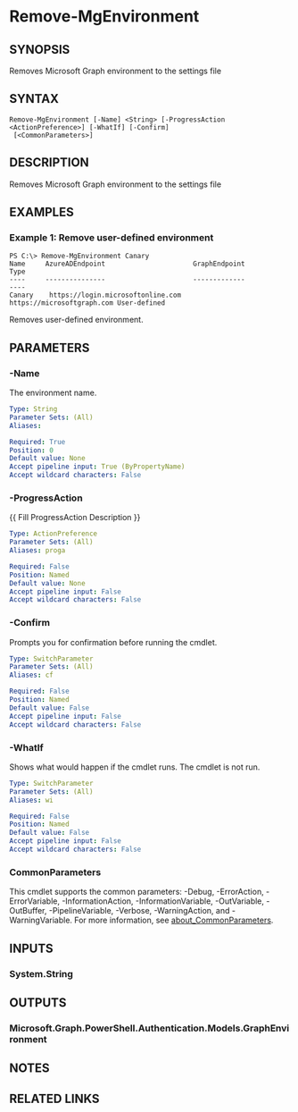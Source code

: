 ﻿---
external help file: Microsoft.Graph.Authentication.dll-Help.xml
Module Name: Microsoft.Graph.Authentication
online version: https://learn.microsoft.com/en-us/powershell/module/microsoft.graph.authentication/remove-mgenvironment
schema: 2.0.0
---

# Remove-MgEnvironment

## SYNOPSIS
Removes Microsoft Graph environment to the settings file

## SYNTAX

```
Remove-MgEnvironment [-Name] <String> [-ProgressAction <ActionPreference>] [-WhatIf] [-Confirm]
 [<CommonParameters>]
```

## DESCRIPTION
Removes Microsoft Graph environment to the settings file

## EXAMPLES

### Example 1: Remove user-defined environment
```
PS C:\> Remove-MgEnvironment Canary
Name     AzureADEndpoint                      GraphEndpoint                 Type
----     ---------------                      -------------                 ----
Canary    https://login.microsoftonline.com   https://microsoftgraph.com User-defined
```

Removes user-defined environment.

## PARAMETERS

### -Name
The environment name.

```yaml
Type: String
Parameter Sets: (All)
Aliases:

Required: True
Position: 0
Default value: None
Accept pipeline input: True (ByPropertyName)
Accept wildcard characters: False
```

### -ProgressAction
{{ Fill ProgressAction Description }}

```yaml
Type: ActionPreference
Parameter Sets: (All)
Aliases: proga

Required: False
Position: Named
Default value: None
Accept pipeline input: False
Accept wildcard characters: False
```

### -Confirm
Prompts you for confirmation before running the cmdlet.

```yaml
Type: SwitchParameter
Parameter Sets: (All)
Aliases: cf

Required: False
Position: Named
Default value: False
Accept pipeline input: False
Accept wildcard characters: False
```

### -WhatIf
Shows what would happen if the cmdlet runs.
The cmdlet is not run.

```yaml
Type: SwitchParameter
Parameter Sets: (All)
Aliases: wi

Required: False
Position: Named
Default value: False
Accept pipeline input: False
Accept wildcard characters: False
```

### CommonParameters
This cmdlet supports the common parameters: -Debug, -ErrorAction, -ErrorVariable, -InformationAction, -InformationVariable, -OutVariable, -OutBuffer, -PipelineVariable, -Verbose, -WarningAction, and -WarningVariable. For more information, see [about_CommonParameters](http://go.microsoft.com/fwlink/?LinkID=113216).

## INPUTS

### System.String
## OUTPUTS

### Microsoft.Graph.PowerShell.Authentication.Models.GraphEnvironment
## NOTES

## RELATED LINKS
